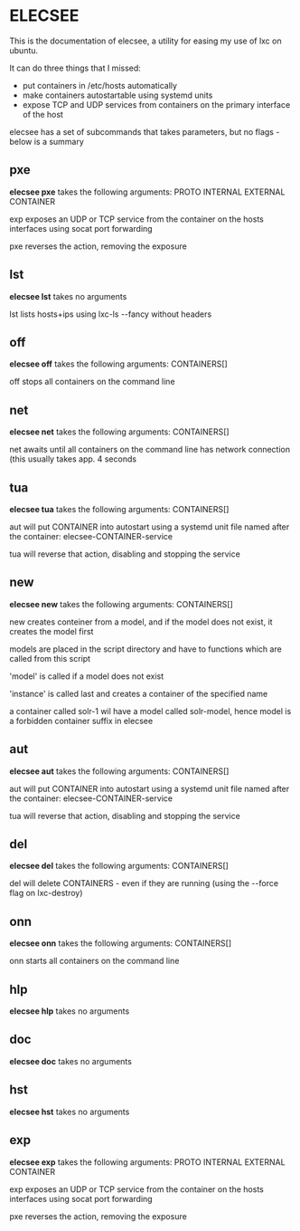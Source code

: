 # ELECSEE

This is the documentation of elecsee, a utility for easing my use of lxc on ubuntu.

It can do three things that I missed:

* put containers in /etc/hosts automatically
* make containers autostartable using systemd units
* expose TCP and UDP services from containers on the primary interface of the host

elecsee has a set of subcommands that takes parameters, but no flags - below is a summary

## pxe

**elecsee pxe** takes the following arguments: PROTO INTERNAL EXTERNAL CONTAINER


exp exposes an UDP or TCP service from the container on the hosts interfaces using socat port forwarding

pxe reverses the action, removing the exposure

## lst

**elecsee lst** takes no arguments


lst lists hosts+ips using lxc-ls --fancy without headers 

## off

**elecsee off** takes the following arguments: CONTAINERS[]


off stops all containers on the command line

## net

**elecsee net** takes the following arguments: CONTAINERS[]


net awaits until all containers on the command line has network connection (this usually takes app. 4 seconds

## tua

**elecsee tua** takes the following arguments: CONTAINERS[]


aut will put CONTAINER into autostart using a systemd unit file named after the container: elecsee-CONTAINER-service

tua will reverse that action, disabling and stopping the service

## new

**elecsee new** takes the following arguments: CONTAINERS[]


new creates conteiner from a model, and if the model does not exist, it creates the model first 

models are placed in the script directory and have to functions which are called from this script

'model' is called if a model does not exist

'instance' is called last and creates a container of the specified name



a container called solr-1 wil have a model called solr-model, hence model is a forbidden container suffix in elecsee

## aut

**elecsee aut** takes the following arguments: CONTAINERS[]


aut will put CONTAINER into autostart using a systemd unit file named after the container: elecsee-CONTAINER-service

tua will reverse that action, disabling and stopping the service

## del

**elecsee del** takes the following arguments: CONTAINERS[]


del will delete  CONTAINERS - even if they are running (using the --force flag on lxc-destroy)

## onn

**elecsee onn** takes the following arguments: CONTAINERS[]


onn starts all containers on the command line

## hlp

**elecsee hlp** takes no arguments


## doc

**elecsee doc** takes no arguments


## hst

**elecsee hst** takes no arguments




## exp

**elecsee exp** takes the following arguments: PROTO INTERNAL EXTERNAL CONTAINER


exp exposes an UDP or TCP service from the container on the hosts interfaces using socat port forwarding

pxe reverses the action, removing the exposure

